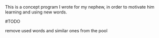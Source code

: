 This is a concept program I wrote for my nephew, in order to motivate him learning and using new words.


#TODO

remove used words and similar ones from the pool
